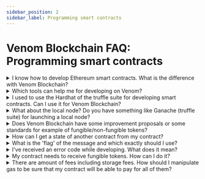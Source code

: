 ```yaml
---
sidebar_position: 2
sidebar_label: Programming smart contracts
---
```


# Venom Blockchain FAQ: Programming smart contracts

<details>
<summary>
I know how to develop Ethereum smart contracts. What is the difference with Venom Blockchain?
</summary>

Your experience with EVM-based blockchains will be useful for developing smart contracts on Venom Blockchain. But there are some differences and the main one is the contracts communication model. You can check [this](../build/development-guides/comparing-of-ethereum-vs-venom-architectures.md) article to know the difference.

Moreover, Venom Blockchain uses Threaded Solidity language, which is a superset of Solidity. You can check its specification [here](https://github.com/tonlabs/TON-Solidity-Compiler/blob/master/API.md)

</details>

<details>
<summary>
Which tools can help me for developing on Venom?
</summary>

Check out [this](../build/quick-start-on-testnet.md) article. We have an awesome [repository](https://github.com/venom-blockchain/awesome-venom) as well.

</details>

<details>
<summary>
I used to use the Hardhat of the truffle suite for developing smart contracts. Can I use it for Venom Blockchain?
</summary>

No, you can't. But we have a similar tool for Venom Blockchain named [locklift](https://www.npmjs.com/package/locklift). It is inspired by truffle and hardhat!

</details>

<details>
<summary>
What about the local node? Do you have something like Ganache (truffle suite) for launching a local node?
</summary>

Venom local node is provided by the docker image. You can check it out [here](https://hub.docker.com/r/tonlabs/local-node). Also, have a look up [there](../build/development-guides/setting-up-the-venom-smart-contract-development-environment.md#run-the-local-node). 

</details>

<details>
<summary>
Does Venom Blockchain have some improvement proposals or some standards for example of fungible/non-fungible tokens?
</summary>

Sure! You can check the [standards](../standards/VEP/readme.md) section, it's right here on the top menu bar :)

</details>

<details>
<summary>
How can I get a state of another contract from my contract?
</summary>

Contracts in Venom can't access any smart contract state directly, because of a special communication model. You can check [this](../build/development-guides/comparing-of-ethereum-vs-venom-architectures.md) article to know the difference. So the only way is to send a message to a contract asking it to return the state you need. The smart contract you are calling should implement a special `responsible` function for such calls. Example:

```solidity
contract RemoteContract {
    // Note this function is marked as responsible to call callback function
    function getCost(uint x) public pure responsible returns (uint) {
        uint cost = x == 0 ? 111 : 222;
        // return cost and set option for outbound internal message.
        return{value: 0, bounce: false, flag: 64} cost;
    }
}

contract Caller {
    function test(address addr, uint x) public pure {
        // `getCost` returns result to `onGetCost`
        RemoteContract(addr).getCost{value: 1 ton, callback: Caller.onGetCost}(x);
    }

    function onGetCost(uint cost) public {
        // Check if msg.sender is expected address
        // we get cost value, we can handle this value
    }
}
```

There are many examples of this mechanic within the articles in the [Development Guides](../build/development-guides/readme.md) section. Check this out.

</details>

<details>
<summary>
What is the 'flag' of the message and which exactly should I use?
</summary>

The parameter `flag` of the message determines how much funds will be carried with the message and how to operate with the forward fee.

Possible values of parameter flag:

- 0 - message carries funds equal to the value parameter. The forward fee is subtracted from the `value`.
- 128 - message carries all the remaining balance of the current smart contract. The parameter `value` is ignored. The contract's balance will be equal to zero after the message processing.
- 64 - carries funds equal to the value parameter plus all the remaining `value` of the inbound message (that initiated the contract execution).
The parameter `flag` can also be modified:

- flag + 1 - means that the sender wants to pay transfer fees separately from the contract's balance.
- flag + 2 - means that any errors arising while processing this message during the action phase should be ignored. But if the message has the wrong format, then the transaction fails and + 2 has no effect.
- flag + 32 - means that the current account must be destroyed if its resulting balance is zero. For example, flag: 128 + 32 is used to send the whole balance and destroy the contract.

You can check more information about flags in threaded solidity [specification](https://github.com/tonlabs/TON-Solidity-Compiler/blob/master/API.md#addresstransfer)

</details>

<details>
<summary>
I've received an error code while developing. What does it mean?
</summary>

You can meet the TVM exception code:

| Name | C++ code | Rust code  | Definition |
|------|:--------:|:----------:|------------|
| Stack underflow   | 2  | -3  | Not enough arguments in the stack for a primitive |
| Stack overflown   | 3  | -4  | More values have been stored on a stack than allowed by this version of TVM |
| Integer overflow  | 4  | -5  | Integer does not fit into expected range (by default −2<sup>256</sup> ≤ x < 2<sup>256</sup>), or a division by zero has occurred |
| Range check error | 5  | -6  | Integer out of expected range |
| Invalid opcode    | 6  | -7  | Instruction or its immediate arguments cannot be decoded |
| Type check error  | 7  | -8  | An argument to a primitive is of incorrect value type |
| Cell overflow     | 8  | -9  | Error in one of the serialization primitives |
| Cell underflow    | 9  | -10 | Deserialization error |
| Dictionary error  | 10 | -11 | Error while deserializing a dictionary object |
| Unknown error     | 11 | -12 | Unknown error, may be thrown by user programs |
| Fatal error       | 12 | -13 | Thrown by TVM in situations deemed impossible |
| Out of gas        | 13 | -14 | Thrown by TVM when the remaining gas (g r ) becomes negative. This exception usually cannot be caught and leads to an immediate termination of TVM |

Or Solidity runtime error:

| Code | Definition |
|------|:----------:|
| 40 | External inbound message has an invalid signature. See `tvm.pubkey()` and `msg.pubkey()`. |
| 50 | Array index or index of `mapping.at()` is out of range. |
| 51 | Contract's constructor has already been called. |
| 52 | Replay protection exception. See `timestamp` in pragma `AbiHeader`. |
| 53 | See `address.unpack()`. |
| 54 | `array.pop` call for an empty array. |
| 55 | See `tvm.insertPubkey()`. |
| 57 | External inbound message is expired. See expire in pragma AbiHeader. |
| 58 | External inbound message has no signature but has public key. See `pubkey` in pragma `AbiHeader`. |
| 60 | Inbound message has wrong function id. In the contract there are no functions with such function id and there is no fallback function that could handle the message. See fallback. |
| 61 | Deploying `StateInit` has no public key in data field. |
| 62 | Reserved for internal usage. |
| 63 | See `optional(Type).get()`. |
| 64 | `tvm.buildExtMSg()` call with wrong parameters. `See tvm.buildExtMsg()`. |
| 66 | Convert an integer to a string with width less than number length. See `format()`.
| 67 | See `gasToValue` and `valueToGas`. |
| 68 | There is no config parameter 20 or 21. |
| 69 | Zero to the power of zero calculation (0**0 in solidity style or 0^0). |
| 70 | string method substr was called with substr longer than the whole string. |
| 71 | Function marked by externalMsg was called by internal message. |
| 72 | Function marked by internalMsg was called by external message. |
| 73 | The value can't be converted to enum type. |
| 74 | Await answer message has wrong source address. |
| 75 | Await answer message has wrong function id. |
| 76 | Public function was called before constructor. |
| 77 | It's impossible to convert variant type to target type. See `variant.toUint()`. |
| 78 | There's no private function with the function id. |
| 79 | You are deploying contract that uses pragma upgrade func/oldsol. Use the contract only for updating another contracts. |

Any error with a code over 100 is a user-defined error. Check the code in the contract you call.

You can check more information about errors in threaded solidity [specification](https://github.com/tonlabs/TON-Solidity-Compiler/blob/master/API.md#tvm-exception-codes)

</details>

<details>
<summary>
My contract needs to receive fungible tokens. How can I do it?
</summary>

Your contract should have a TIP3 TokenWallet to perform this action. It is not necessary how exactly your contract will get its wallet (ex. you can call [deployWallet](../standards/TIP/TIP-3/2.md#deploy-token-wallet) of TokenRoot inside your contract constructor or deploy it by yourself). Next, your contract should implement an [onAcceptTokensTransfer](../standards/TIP/TIP-3/2.md#incoming-transfer-callback) callback. Pay attention, that a sender should set [notify](../standards/TIP/TIP-3/2.md#transfer-tokens-to-the-recipient) flag to true for this callback to be called.

Check out [this](../build/development-guides/how-to-create-your-own-non-fungible-tip-4-token/venom-in-action/simple-nft-auction.md) guide, which shows how to implement a simple auction contract that accepts TIP-3 tokens.

Of course, you need to check [TIP-3 standards](../standards/TIP/TIP-3/core-description.md) too.

</details>

<details>
<summary>
There are amount of fees including storage fees. How should I manipulate gas to be sure that my contract will be able to pay for all of them?
</summary>

You need to think out the gas management. You need to manipulate with flags of the message your contract sends and use [`tvm.rawReserve()`](https://github.com/tonlabs/TON-Solidity-Compiler/blob/master/API.md#tvmrawreserve) function. 

Check out [this](../build/development-guides/how-to-create-your-own-fungible-tip-3-token/venom-in-action/simple-tokensale.md) guide, that raises the issue of gas management.

</details>
